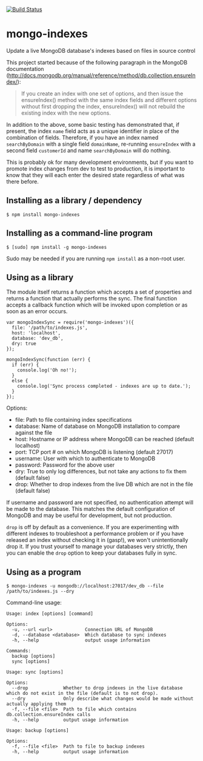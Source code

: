 [![Build Status](https://travis-ci.org/brandonramirez/mongo-indexes.svg)](https://travis-ci.org/brandonramirez/mongo-indexes)

mongo-indexes
================

Update a live MongoDB database's indexes based on files in source control

This project started because of the following paragraph in the MongoDB documentation (http://docs.mongodb.org/manual/reference/method/db.collection.ensureIndex/):

> If you create an index with one set of options, and then issue the ensureIndex() method with the same index fields and different options without first dropping the index, ensureIndex() will not rebuild the existing index with the new options.

In addition to the above, some basic testing has demonstrated that, if present, the index `name` field acts as a unique identifier in place of
the combination of fields.  Therefore, if you have an index named `searchByDomain` with a single field `domainName`, re-running `ensureIndex`
with a second field `customerId` and name `searchByDomain` will do nothing.

This is probably ok for many development environments, but if you want to promote index changes from dev to test to production,
it is important to know that they will each enter the desired state regardless of what was there before.

Installing as a library / dependency
------------------------------------

    $ npm install mongo-indexes

Installing as a command-line program
------------------------------------

    $ [sudo] npm install -g mongo-indexes

Sudo may be needed if you are running `npm install` as a non-root user.

Using as a library
------------------

The module itself returns a function which accepts a set of properties and returns a function that actually performs the sync.  The
final function accepts a callback function which will be invoked upon completion or as soon as an error occurs.

    var mongoIndexSync = require('mongo-indexes')({
      file: '/path/to/indexes.js',
      host: 'localhost',
      database: 'dev_db',
      dry: true
    });

    mongoIndexSync(function (err) {
      if (err) {
        console.log('Oh no!');
      }
      else {
        console.log('Sync process completed - indexes are up to date.');
      }
    });

Options:

* file: Path to file containing index specifications
* database: Name of database on MongoDB installation to compare against the file
* host: Hostname or IP address where MongoDB can be reached (default localhost)
* port: TCP port # on which MongoDB is listening (default 27017)
* username: User with which to authenticate to MongoDB
* password: Password for the above user
* dry: True to only log differences, but not take any actions to fix them (default false)
* drop: Whether to drop indexes from the live DB which are not in the file (default false)

If username and password are not specified, no authentication attempt will be made to the database.
This matches the default configuration of MongoDB and may be useful for development, but not production.

`drop` is off by default as a convenience.  If you are experimenting with different indexes to troubleshoot
a performance problem or if you have released an index without checking it in (gasp!), we won't unintentionally
drop it.  If you trust yourself to manage your databases very strictly, then you can enable the `drop` option
to keep your databases fully in sync.

Using as a program
------------------

    $ mongo-indexes -u mongodb://localhost:27017/dev_db --file /path/to/indexes.js --dry

Command-line usage:

    Usage: index [options] [command]
    
    Options:
      -u, --url <url>            Connection URL of MongoDB
      -d, --database <database>  Which database to sync indexes
      -h, --help                 output usage information
    
    Commands:
      backup [options]
      sync [options]
      
    Usage: sync [options]
    
    Options:
      --drop             Whether to drop indexes in the live database which do not exist in the file (default is to not drop).
      --dry              Only describe what changes would be made without actually applying them
      -f, --file <file>  Path to file which contains db.collection.ensureIndex calls
      -h, --help         output usage information
    
    Usage: backup [options]
    
    Options:
      -f, --file <file>  Path to file to backup indexes
      -h, --help         output usage information    
      
  
    